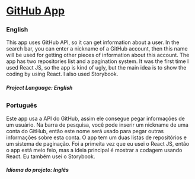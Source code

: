 # [GitHub App](https://vitorpatzlaff-github-app.netlify.app)
### English
This app uses GitHub API, so it can get information about a user. In the search bar, you can enter a nickname of a GitHub account, then this name will be used for getting other pieces of information about this account. The app has two repositories list and a pagination system. It was the first time I used React JS, so the app is kind of ugly, but the main idea is to show the coding by using React. I also used Storybook.
##### Project Language: English
##
### Português
Este app usa a API do GitHub, assim ele consegue pegar informações de um usuário. Na barra de pesquisa, você pode inserir um nickname de uma conta do GitHub, então este nome será usado para pegar outras informações sobre esta conta. O app tem um duas listas de repositórios e um sistema de paginação. Foi a primeita vez que eu usei o React JS, então o app está meio feio, mas a ideia principal é mostrar a codagem usando React. Eu também usei o Storybook.
##### Idioma do projeto: Inglês
